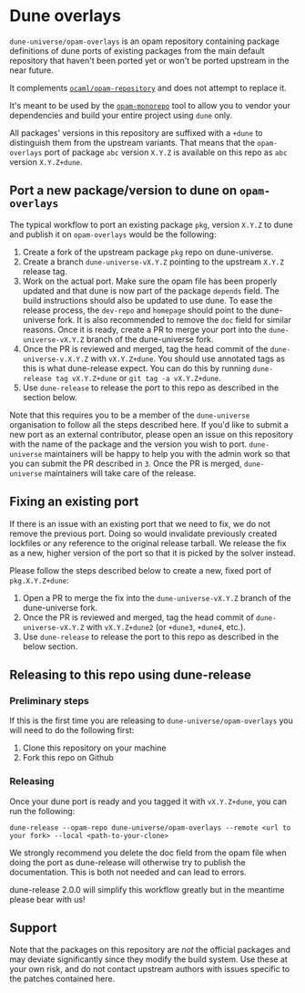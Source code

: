 # Dune overlays

`dune-universe/opam-overlays` is an opam repository containing package
definitions of dune ports of existing packages from the main default repository
that haven't been ported yet or won't be ported upstream in the near future.

It complements
[`ocaml/opam-repository`](https://github.com/ocaml/opam-repository) and does
not attempt to replace it.

It's meant to be used by the [`opam-monorepo`](https://github.com/ocamllabs/dune-universe)
tool to allow you to vendor your dependencies and build your entire project using
`dune` only.

All packages' versions in this repository are suffixed with a `+dune` to
distinguish them from the upstream variants. That means that the
`opam-overlays` port of package `abc` version `X.Y.Z` is available on this repo
as `abc` version `X.Y.Z+dune`.

## Port a new package/version to dune on `opam-overlays`

The typical workflow to port an existing package `pkg`, version `X.Y.Z` to dune
and publish it on `opam-overlays` would be the following:

1. Create a fork of the upstream package `pkg` repo on dune-universe.
2. Create a branch `dune-universe-vX.Y.Z` pointing to the upstream `X.Y.Z`
   release tag.
3. Work on the actual port. Make sure the opam file has been properly updated
   and that dune is now part of the package `depends` field. The build
   instructions should also be updated to use dune. To ease the release process,
   the `dev-repo` and `homepage` should point to the dune-universe fork. It is
   also recommended to remove the `doc` field for similar reasons.
   Once it is ready, create a PR to merge your port into the
   `dune-universe-vX.Y.Z` branch of the dune-universe fork.
4. Once the PR is reviewed and merged, tag the head commit of the
   `dune-universe-v.X.Y.Z` with `vX.Y.Z+dune`. You should use annotated tags as
   this is what dune-release expect. You can do this by running
   `dune-release tag vX.Y.Z+dune` or `git tag -a vX.Y.Z+dune`.
5. Use `dune-release` to release the port to this repo as described in the
   section below.

Note that this requires you to be a member of the `dune-universe` organisation
to follow all the steps described here. If you'd like to submit a new port as an
external contributor, please open an issue on this repository with the name of
the package and the version you wish to port. `dune-universe` maintainers will
be happy to help you with the admin work so that you can submit the PR described
in `3`. Once the PR is merged, `dune-universe` maintainers will take care of the
release.

## Fixing an existing port

If there is an issue with an existing port that we need to fix, we do not remove
the previous port. Doing so would invalidate previously created lockfiles or
any reference to the original release tarball.
We release the fix as a new, higher version of the port so that it is picked
by the solver instead.

Please follow the steps described below to create a new, fixed port of
`pkg.X.Y.Z+dune`:
1. Open a PR to merge the fix into the `dune-universe-vX.Y.Z` branch of the
   dune-universe fork.
2. Once the PR is reviewed and merged, tag the head commit of
   `dune-universe-vX.Y.Z` with `vX.Y.Z+dune2` (or `+dune3`, `+dune4`, etc.).
3. Use `dune-release` to release the port to this repo as described in the
   below section.

## Releasing to this repo using dune-release

### Preliminary steps

If this is the first time you are releasing to `dune-universe/opam-overlays`
you will need to do the following first:
1. Clone this repository on your machine
2. Fork this repo on Github

### Releasing

Once your dune port is ready and you tagged it with `vX.Y.Z+dune`, you can run
the following:
```
dune-release --opam-repo dune-universe/opam-overlays --remote <url to your fork> --local <path-to-your-clone>
```

We strongly recommend you delete the doc field from the opam file when doing
the port as dune-release will otherwise try to publish the documentation.
This is both not needed and can lead to errors.

dune-release 2.0.0 will simplify this workflow greatly but in the meantime
please bear with us!

## Support

Note that the packages on this repository are _not_ the official packages and
may deviate significantly since they modify the build system.  Use these at
your own risk, and do not contact upstream authors with issues specific to the
patches contained here.
